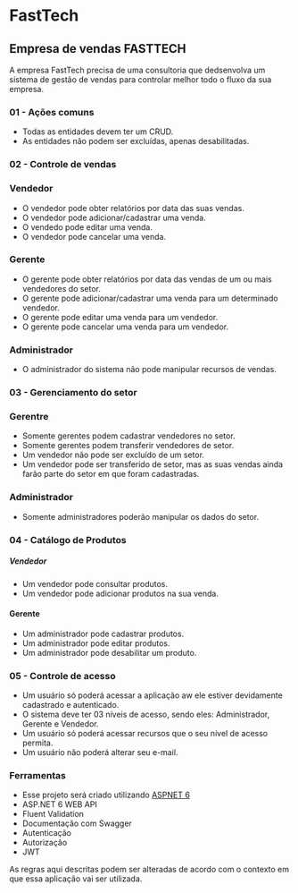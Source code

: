 # FastTech


## Empresa de vendas FASTTECH
A empresa FastTech precisa de uma consultoria que dedsenvolva um sistema de gestão de vendas para controlar melhor todo o fluxo da sua empresa.

### 01 - Ações comuns

- Todas as entidades devem ter um CRUD.
- As entidades não podem ser excluídas, apenas desabilitadas.

### 02 - Controle de vendas

### Vendedor

- O vendedor pode obter relatórios por data das suas vendas.
- O vendedor pode adicionar/cadastrar uma venda.
- O vendedo pode editar uma venda.
- O vendedor pode cancelar uma venda.

### Gerente

- O gerente pode obter relatórios por data das vendas de um ou mais vendedores do setor.
- O gerente pode adicionar/cadastrar uma venda para um determinado vendedor.
- O gerente pode editar uma venda para um vendedor.
- O gerente pode cancelar uma venda para um vendedor.

### Administrador

- O administrador do sistema não pode manipular recursos de vendas.

### 03 - Gerenciamento do setor

### Gerentre

- Somente gerentes podem cadastrar vendedores no setor.
- Somente gerentes podem transferir vendedores de setor.
- Um vendedor não pode ser excluído de um setor.
- Um vendedor pode ser transferido de setor, mas as suas vendas ainda farão parte do setor em que foram cadastradas.

### Administrador

- Somente administradores poderão manipular os dados do setor.

### 04 - Catálogo de Produtos

##### Vendedor

- Um vendedor pode consultar produtos.
- Um vendedor pode adicionar produtos na sua venda.

#### Gerente

- Um administrador pode cadastrar produtos.
- Um administrador pode editar produtos.
- Um administrador pode desabilitar um produto.

### 05 - Controle de acesso

- Um usuário só poderá acessar a aplicação aw ele estiver devidamente cadastrado e autenticado.
- O sistema deve ter 03 níveis de acesso, sendo eles: Administrador, Gerente e Vendedor.
- Um usuário só poderá acessar recursos que o seu nível de acesso permita.
- Um usuário não poderá alterar seu e-mail.

### Ferramentas 

- Esse projeto será criado utilizando [ASPNET 6](https://docs.microsoft.com/en-us/aspnet/core/introduction-to-aspnet-core?view=aspnetcore-6.0)
- ASP.NET 6 WEB API
- Fluent Validation
- Documentação com Swagger
- Autenticação
- Autorização
- JWT

As regras aqui descritas podem ser alteradas de acordo com o contexto em que essa aplicação vai ser utilizada.
